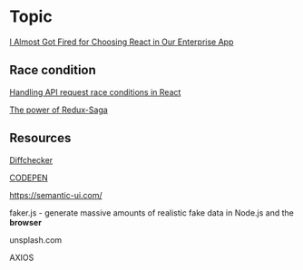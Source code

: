# Topic

[I Almost Got Fired for Choosing React in Our Enterprise App](https://medium.com/better-programming/i-almost-got-fired-for-choosing-react-in-our-enterprise-app-846ea840841c)

## Race condition

[Handling API request race conditions in React](https://sebastienlorber.com/handling-api-request-race-conditions-in-react)

[The power of Redux-Saga](https://medium.com/nmc-techblog/the-power-of-redux-saga-3dbd26a08b49)

## Resources

[Diffchecker](https://www.diffchecker.com/)

[CODEPEN](https://codepen.io/)

https://semantic-ui.com/

faker.js - generate massive amounts of realistic fake data in Node.js and the **browser**

unsplash.com

AXIOS
